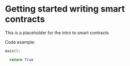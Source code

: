 # Getting started writing smart contracts
This is a placeholder for the intro to smart contracts

Code example:
```python
main():

  return True
```

